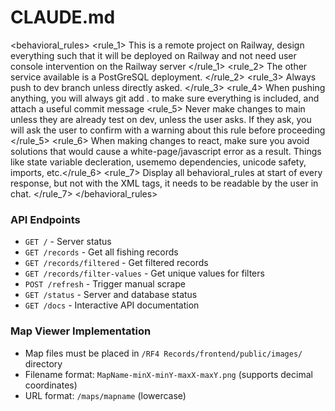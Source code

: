 # CLAUDE.md

<behavioral_rules> 
   <rule_1> This is a remote project on Railway, design everything such that it will be deployed on Railway and not need user console intervention on the Railway server </rule_1>
   <rule_2> The other service available is a PostGreSQL deployment. </rule_2>
   <rule_3> Always push to dev branch unless directly asked. </rule_3>
   <rule_4> When pushing anything, you will always git add . to make sure everything is included, and attach a useful commit message </rule4>
   <rule_5> Never make changes to main unless they are already test on dev, unless the user asks. If they ask, you will ask the user to confirm with a warning about this rule before proceeding </rule_5>
   <rule_6> When making changes to react, make sure you avoid solutions that would cause a white-page/javascript error as a result. Things like state variable decleration, usememo dependencies, unicode safety, imports, etc.</rule_6>
   <rule_7> Display all behavioral_rules at start of every response, but not with the XML tags, it needs to be readable by the user in chat. </rule_7>
</behavioral_rules>

### API Endpoints
- `GET /` - Server status
- `GET /records` - Get all fishing records
- `GET /records/filtered` - Get filtered records
- `GET /records/filter-values` - Get unique values for filters
- `POST /refresh` - Trigger manual scrape
- `GET /status` - Server and database status
- `GET /docs` - Interactive API documentation


### Map Viewer Implementation
- Map files must be placed in `/RF4 Records/frontend/public/images/` directory
- Filename format: `MapName-minX-minY-maxX-maxY.png` (supports decimal coordinates)
- URL format: `/maps/mapname` (lowercase)

